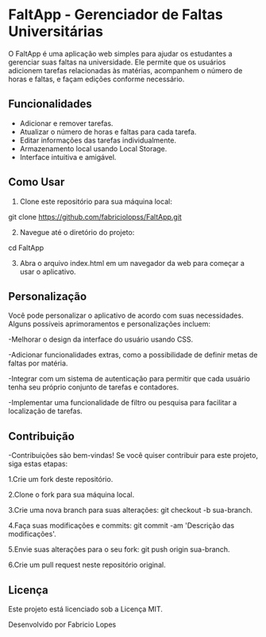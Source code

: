 # FaltApp - Gerenciador de Faltas Universitárias

O FaltApp é uma aplicação web simples para ajudar os estudantes a gerenciar suas faltas na universidade. Ele permite que os usuários adicionem tarefas relacionadas às matérias, acompanhem o número de horas e faltas, e façam edições conforme necessário.

## Funcionalidades

- Adicionar e remover tarefas.
- Atualizar o número de horas e faltas para cada tarefa.
- Editar informações das tarefas individualmente.
- Armazenamento local usando Local Storage.
- Interface intuitiva e amigável.

## Como Usar

1. Clone este repositório para sua máquina local:


git clone https://github.com/fabriciolopss/FaltApp.git

2. Navegue até o diretório do projeto:

cd FaltApp

3. Abra o arquivo index.html em um navegador da web para começar a usar o aplicativo.

## Personalização
Você pode personalizar o aplicativo de acordo com suas necessidades. Alguns possíveis aprimoramentos e personalizações incluem:

-Melhorar o design da interface do usuário usando CSS.

-Adicionar funcionalidades extras, como a possibilidade de definir metas de faltas por matéria.

-Integrar com um sistema de autenticação para permitir que cada usuário tenha seu próprio conjunto de tarefas e contadores.

-Implementar uma funcionalidade de filtro ou pesquisa para facilitar a localização de tarefas.

## Contribuição
-Contribuições são bem-vindas! Se você quiser contribuir para este projeto, siga estas etapas:

1.Crie um fork deste repositório.

2.Clone o fork para sua máquina local.

3.Crie uma nova branch para suas alterações: git checkout -b sua-branch.

4.Faça suas modificações e commits: git commit -am 'Descrição das modificações'.

5.Envie suas alterações para o seu fork: git push origin sua-branch.

6.Crie um pull request neste repositório original.

## Licença
Este projeto está licenciado sob a Licença MIT.

Desenvolvido por Fabricio Lopes
